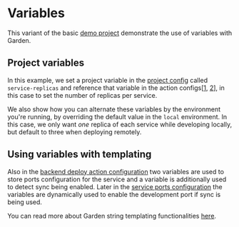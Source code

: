 # Variables

This variant of the basic [demo project](../demo-project/README.md) demonstrate the use of variables with Garden.

## Project variables

In this example, we set a project variable in the [project config](./garden.yml#L5) called `service-replicas` and
reference that variable in the action configs[[1](./backend/garden.yml#L23), [2](./frontend/garden.yml#L14)], in this case to set the number of replicas per service.

We also show how you can alternate these variables by the environment you're running, by overriding the default value
in the `local` environment. In this case, we only want _one_ replica of each service while developing locally, but
default to three when deploying remotely.

## Using variables with templating

Also in the [backend deploy action configuration](./backend/garden.yml#L12) two variables are used to store ports configuration for the service and a variable
is additionally used to detect sync being enabled. Later in the [service ports configuration](./backend/garden.yml#L24) the variables are dynamically used to enable the development port if sync is being used.

You can read more about Garden string templating functionalities [here](../../docs/reference/template-strings/).

